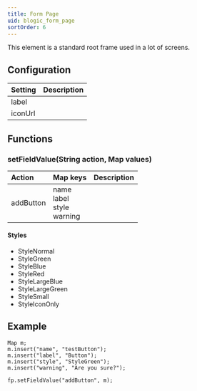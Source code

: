 ```yaml
---
title: Form Page
uid: blogic_form_page
sortOrder: 6
---
```


This element is a standard root frame used in a lot of screens.

## Configuration

| Setting | Description |
|:--------|:------------|
| label   |             |
| iconUrl |             |

## Functions

### setFieldValue(String action, Map values)

| Action   | Map keys               | Description   |
|:---------|:-----------------------|:--------------|
| addButton| name<br/>label<br/>style<br/>warning | |

#### Styles

* StyleNormal
* StyleGreen
* StyleBlue
* StyleRed
* StyleLargeBlue
* StyleLargeGreen
* StyleSmall
* StyleIconOnly

## Example

```crmscript
Map m;
m.insert("name", "testButton");
m.insert("label", "Button");
m.insert("style", "StyleGreen");
m.insert("warning", "Are you sure?");

fp.setFieldValue("addButton", m);
```
